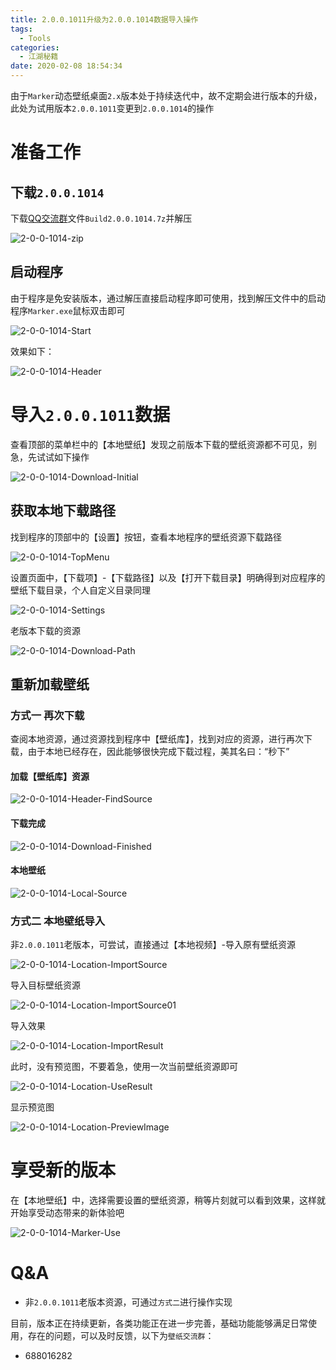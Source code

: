 ```yaml
---
title: 2.0.0.1011升级为2.0.0.1014数据导入操作
tags:
  - Tools
categories:
  - 江湖秘籍
date: 2020-02-08 18:54:34
---
```



由于`Marker`动态壁纸桌面`2.x`版本处于持续迭代中，故不定期会进行版本的升级，此处为试用版本`2.0.0.1011`变更到`2.0.0.1014`的操作

<!--more-->

# 准备工作

## 下载`2.0.0.1014`

下载[QQ交流群](#)文件`Build2.0.0.1014.7z`并解压

![2-0-0-1014-zip](https://file.budbud.cn/marker/2.0.0.1014/2-0-0-1014-zip.png)

## 启动程序

由于程序是免安装版本，通过解压直接启动程序即可使用，找到解压文件中的启动程序`Marker.exe`鼠标双击即可

![2-0-0-1014-Start](https://file.budbud.cn/marker/2.0.0.1014/2-0-0-1014-Start.png)

效果如下：

![2-0-0-1014-Header](https://file.budbud.cn/marker/2.0.0.1014/2-0-0-1014-Header.png)

# 导入`2.0.0.1011`数据

查看顶部的菜单栏中的【本地壁纸】发现之前版本下载的壁纸资源都不可见，别急，先试试如下操作

![2-0-0-1014-Download-Initial](https://file.budbud.cn/marker/2.0.0.1014/2-0-0-1014-Download-Initial.png)

## 获取本地下载路径

找到程序的顶部中的【设置】按钮，查看本地程序的壁纸资源下载路径

![2-0-0-1014-TopMenu](https://file.budbud.cn/marker/2.0.0.1014/2-0-0-1014-TopMenu.png)

设置页面中，【下载项】-【下载路径】以及【打开下载目录】明确得到对应程序的壁纸下载目录，个人自定义目录同理

![2-0-0-1014-Settings](https://file.budbud.cn/marker/2.0.0.1014/2-0-0-1014-Settings.png)

老版本下载的资源

![2-0-0-1014-Download-Path](https://file.budbud.cn/marker/2.0.0.1014/2-0-0-1014-Download-Path.png)

## 重新加载壁纸

### 方式一 再次下载

查阅本地资源，通过资源找到程序中【壁纸库】，找到对应的资源，进行再次下载，由于本地已经存在，因此能够很快完成下载过程，美其名曰：“秒下”

#### 加载【壁纸库】资源

![2-0-0-1014-Header-FindSource](https://file.budbud.cn/marker/2.0.0.1014/2-0-0-1014-Header-FindSource.png)

####  下载完成

![2-0-0-1014-Download-Finished](https://file.budbud.cn/marker/2.0.0.1014/2-0-0-1014-Download-Finished.png)

#### 本地壁纸

![2-0-0-1014-Local-Source](https://file.budbud.cn/marker/2.0.0.1014/2-0-0-1014-Local-Source.png)

### 方式二 本地壁纸导入

非`2.0.0.1011`老版本，可尝试，直接通过【本地视频】-导入原有壁纸资源

![2-0-0-1014-Location-ImportSource](https://file.budbud.cn/marker/2.0.0.1014/2-0-0-1014-Location-ImportSource.png)

导入目标壁纸资源

![2-0-0-1014-Location-ImportSource01](https://file.budbud.cn/marker/2.0.0.1014/2-0-0-1014-Location-ImportSource01.png)

导入效果

![2-0-0-1014-Location-ImportResult](https://file.budbud.cn/marker/2.0.0.1014/2-0-0-1014-Location-ImportResult.png)

此时，没有预览图，不要着急，使用一次当前壁纸资源即可

![2-0-0-1014-Location-UseResult](https://file.budbud.cn/marker/2.0.0.1014/2-0-0-1014-Location-UseResult.png)

显示预览图

![2-0-0-1014-Location-PreviewImage](https://file.budbud.cn/marker/2.0.0.1014/2-0-0-1014-Location-PreviewImage.png)

# 享受新的版本

在【本地壁纸】中，选择需要设置的壁纸资源，稍等片刻就可以看到效果，这样就开始享受动态带来的新体验吧

![2-0-0-1014-Marker-Use](https://file.budbud.cn/marker/2.0.0.1014/2-0-0-1014-Marker-Use.png)

# Q&A

* 非`2.0.0.1011`老版本资源，可通过`方式二`进行操作实现

目前，版本正在持续更新，各类功能正在进一步完善，基础功能能够满足日常使用，存在的问题，可以及时反馈，以下为`壁纸交流群`：

* 688016282